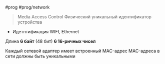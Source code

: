 #prog #prog/network 

> Media Access Control
> Физический уникальный идентификатор устройства

- Идетнтификация WIFI, Ethernet

Длина **6 байт** (48 бит)
**6 16-ричных чисел**

Каждый сетевой адаптер имеет встроенный MAC-адрес
MAC-адреса в сети должны быть уникальными
